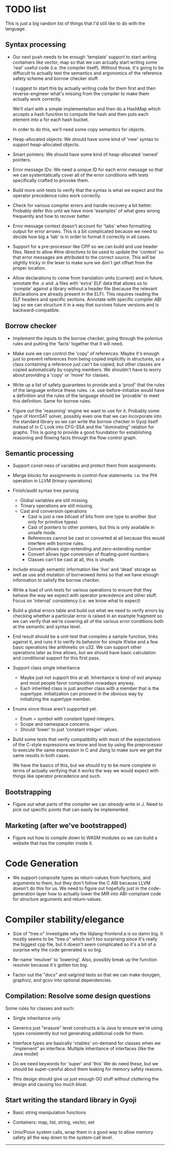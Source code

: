 # TODO list

This is just a big random list of things that I'd still like
to do with the language.

## Syntax processing
* Our next push needs to be enough 'template' support
  to start writing containers like vector, map
  so that we can actually start writing some 'real'
  useful code (i.e. the compiler itself).  Without those,
  it's going to be diffucult to actually test the
  semantics and ergonomics of the reference safety scheme
  and borrow checker stuff.

  I suggest to start this by actually writing code for them
  first and then reverse-engineer what's missing from the
  compiler to make them actually work correctly.

  We'll start with a simple <vector> implementation
  and then do a HashMap which accepts a hash function
  to compute the hash and then puts each element
  into a <vector> for each hash bucket.

  In order to do this, we'll need some copy semantics
  for objects.

* Heap-allocated objects:
  We should have some kind of 'new' syntax to support
  heap-allocated objects.

* Smart pointers:
  We should have some kind of heap-allocated 'owned' pointers.

* Error message IDs:  We need a unique ID for each error message
  so that we can systemtatically cover all of the error conditions
  with tests specifically crafted to provoke them.

* Build more unit-tests to verify that the syntax is what we expect and
  the operator precedence rules work correctly.

* Check for various compiler errors and handle recovery a bit better.
  Probably defer this until we have more 'examples' of what goes wrong
  frequently and how to recover better.

* Error message context doesn't account for 'tabs' when formatting
  output for error arrows.  This is a bit complicated because we need
  to decide how big a 'tab' is in order to format it correctly in all cases.

* Support for a pre-processor like CPP so we can build and use
  header files.  Need to allow #line directives to be used to
  update the 'context' so that error messages are attributed to
  the correct source.  This will be slightly tricky in the lexer
  to make sure we don't get offset from the proper location.

* Allow declarations to come from translation units (current)
  and in future, annotate the .o and .a files with 'extra' ELF
  data that allows us to 'compile' against a library without
  a header file (because the relevant declarations are already
  present in the ELF).  This requires reading the ELF headers
  and specific sections.  Annotate with specific compiler ABI
  tag so we can structure it in a way that survives future versions
  and is backward-compatible.

## Borrow checker
* Implement the inputs to the borrow checker, going through
  the polonius rules and putting the 'facts' together
  that it will need.

* Make sure we can control the 'copy' of references.  Maybe it's
  enough just to prevent references from being copied
  implicitly in structures, so a class containing a reference
  just can't be copied, but other classes are copied
  automatically by copying members.  We shouldn't have to worry
  about providing a 'copy' or 'move' for classes.

* Write up a list of safety guarantees to provide and a 'proof' that
  the rules of the language enforce these rules.  i.e. use-before-initialize
  would have a definition and the rules of the language should be 'provable'
  to meet this definition.  Same for borrow rules.

* Figure out the 'reasoning' engine we want to use for it.
  Probably some type of HornSAT solver, possibly even one that
  we can incorporate into the standard library so we can
  write the borrow checker in Gyoji itself instead of in C
  Look into CFG-SSA and the "dominating" relation for graphs.
  This is going to provide a good foundation for establishing
  reasoning and flowing facts through the flow control graph.

## Semantic processing
  * Support const-ness of variables and protect them
    from assignments.

  * Merge blocks for assignments in control-flow statements.
    i.e. the PHI operation in LLVM (trinary operations)

  * Finish/audit syntax tree parsing
    * Global variables are still missing.
    * Trinary operations are still missing.
    * Cast and conversion operations
      * Cast is just a raw bitcast of bits from one type to another (but only for primitive types)
      * Cast of pointers to other pointers, but this is only available in unsafe mode.
      * References cannot be cast or converted at all because this would interfere with borrow rules.
      * Convert allows sign-extending and zero-extending number
      * Convert allows type conversion of floating-point numbers.
      * Classes can't be cast at all, this is unsafe.

  * Include enough semantic information like 'live' and 'dead'
    storage as well as use and mutation of borrwowed items
    so that we have enough information to satisfy the borrow checker.

  * Write a load of unit-tests for various operations to ensure
    that they behave the way we expect with operator precedence
    and other stuff.  Focus on 'internal' consistency (i.e. we know
    what to expect)

  * Build a global errors table and build out what we need
    to verify errors by checking whether a particular error
    is raised in an example fragment so we can verify that we're
    covering all of the various error conditions both at the semantic
    and syntax level.

  * End result should be a unit-test that compiles a sample
    function, links against it, and runs it to verify its
    behavior for simple if/else and a few basic operations
    like arithmetic on u32.  We can support other operations
    later as time allows, but we should have basic calculation
    and conditional support for this first pass.

  * Support class single inheritance
    * Maybe just not support this at all.  Inheritance is
      kind-of evil anyway and most people favor composition
      nowadays anyway.
    * Each inherited class is just another class
      with a member that is the supertype.
      Initialization can proceed in the obvious way by
      initializing the supertype member.

  * Enums since those aren't supported yet.
    * Enum = symbol with constant typed integers.
    * Scope and namespace concerns.
    * Should 'lower' to just 'constant integer' values.

  * Build some tests that verify compatibility with
    most of the expectations of the C-style
    expressions we know and love by using the preprocessor
    to execute the same expression in C and Jlang
    to make sure we get the same results in both cases.

    We have the basics of this, but we should try to
    be more complete in terms of actually
    verifying that it works the way we would expect
    with things like operator precedence and such.

## Bootstrapping
  * Figure out what parts of the compiler we can *already* write
    in J.  Need to pick out specific points that can easily be
    implemented.

## Marketing (after we've bootstrapped)
  * Figure out how to compile down to WASM modules so we can
    build a website that has the compiler inside it.

# Code Generation
  * We support composite types as return-values from functions,
    and arguments to them, but they don't follow the C ABI
    because LLVM doesn't do this for us.  We need to figure out
    hopefully just in the code-generation layer how to actually
    lower the MIR into ABI-compliant code for structure arguments
    and return-values.

# Compiler stability/elegance

* Size of "tree.o"
  Investigate why the libjlang-frontend.a is so damn big.
  It mostly seems to be "tree.o" which isn't too surprising since
  it's really the biggest cpp file, but it doesn't seem complicated
  so it's a bit of a surprise why the code generated is so big.

* Re-name 'resolver' to 'lowering'.  Also, possibly break up
  the function resolver because it's gotten too big.

* Factor out the "docs" and valgrind tests so that
  we can make doxygen, graphviz, and gcov into
  optional dependencies.

## Compilation: Resolve some design questions
Some rules for classes and such:
* Single inheritance only
* Generics just "erasure" level constructs
  a-la Java to ensure we're using types
  consistently but not generating additional
  code for them.

* Interface types are basically 'vtables' on-demand
  for classes when we "implement" an interface.
  Multiple inheritance of interfaces (like the Java model)
  
* Do we need keywords for 'super' and 'this'
  We do need these, but we should be super-careful
  about them leaking for memory safety reasons.

* This design should give us just enough OO stuff
  without cluttering the design and causing too much
  bloat.

## Start writing the standard library in Gyoji

* Basic string manipulation functions

* Containers: map, list, string, vector, set

* Unix/Posix system calls, wrap them in a good way
  to allow memory safety all the way down
  to the system-call level.

---------------------------------------------------------------

